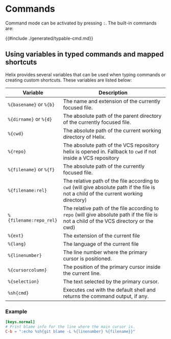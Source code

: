 # Commands

Command mode can be activated by pressing `:`. The built-in commands are:

{{#include ./generated/typable-cmd.md}}

## Using variables in typed commands and mapped shortcuts
Helix provides several variables that can be used when typing commands or creating custom shortcuts. These variables are listed below:

| Variable                | Description |
| ---                     | ---                      |
| `%{basename}` or `%{b}` | The name and extension of the currently focused file. |
| `%{dirname}`  or `%{d}` | The absolute path of the parent directory of the currently focused file. |
| `%{cwd}`                | The absolute path of the current working directory of Helix. |
| `%{repo}`               | The absolute path of the VCS repository helix is opened in. Fallback to `cwd` if not inside a VCS repository|
| `%{filename}` or `%{f}` | The absolute path of the currently focused file. |
| `%{filename:rel}`       | The relative path of the file according to `cwd` (will give absolute path if the file is not a child of the current working directory) |
| `%{filename:repo_rel}`  | The relative path of the file according to `repo` (will give absolute path if the file is not a child of the VCS directory or the cwd) |
| `%{ext}`                | The extension of the current file |
| `%{lang}`               | The language of the current file   |
| `%{linenumber}`         | The line number where the primary cursor is positioned. |
| `%{cursorcolumn}`       | The position of the primary cursor inside the current line. |
| `%{selection}`          | The text selected by the primary cursor. |
| `%sh{cmd}`              | Executes `cmd` with the default shell and returns the command output, if any. |

### Example
```toml
[keys.normal]
# Print blame info for the line where the main cursor is.
C-b = ":echo %sh{git blame -L %{linenumber} %{filename}}"
```
  
